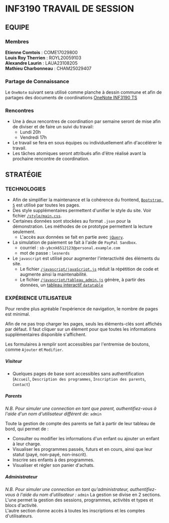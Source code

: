 # INF3190 TRAVAIL DE SESSION

## EQUIPE

### Membres

**Etienne Comtois** : COME17029800  
**Louis Roy Therrien** : ROYL20059103  
**Alexandre Laurin** : LAUA23108205  
**Mathieu Charbonneau** : CHAM25029407

### Partage de Connaissance


Le `OneNote` suivant sera utilisé comme planche à dessin commune et afin de partages des documents de coordinations [OneNote INF3190 TS](https://uqam-my.sharepoint.com/:o:/g/personal/jb591912_ens_uqam_ca/Ei4SeovgjfJApBzsdJSmaCsBOT2XgswlFoS4ARMlf6SUSQ?e=PtQ1UL)

### Rencontres

- Une à deux rencontres de coordination par semaine seront de mise afin de diviser et de faire un suivi du travail:
  - Lundi 20h
  - Vendredi 17h
- Le travail se fera en sous équipes ou individuellement afin d'accélérer le travail.
- Les tâches atomiques seront attribués afin d'être réalisé avant la prochaine rencontre de coordination.

## STRATÉGIE 

### TECHNOLOGIES

- Afin de simplifier la maintenance et la cohérence du frontend, [`Bootstrap 5`](https://getbootstrap.com/docs/5.0/getting-started/introduction/) est utilisé par toutes les pages.
- Des style supplémentaires permettent d'unifier le style du site. 
Voir fichier [`/style/main.css`](./style/main.css).
- Certaines données sont stockées au format `.json` pour la démonstration. Les méthodes de ce prototype permettent la lecture seulement.
  - L'accès aux données se fait en partie avec [`jQuery`](https://api.jquery.com/).
- La simulation de paiement se fait à l'aide de `PayPal Sandbox`.
  -  courriel : `sb-ybcnk6512123@personal.example.com`
  -  mot de passe : `lesnerds`
- Le `javascript` est utilisé pour augmenter l'interactivité des éléments du site.
  -  Le fichier [`/javascript/javaScript.js`](./javascript/javaScript.js)  réduit la répétition de code et augmente ainsi la maintenabilité.
  - Le fichier [`/javascript/tableau_admin.js`](./javascript/tableau_admin.js) génère, à partir des données, un [tableau interactif `datatable`](https://datatables.net/) 

### EXPÉRIENCE UTILISATEUR

Pour rendre plus agréable l'expérience de navigation, le nombre de pages est minimal. 

Afin de ne pas trop charger les pages, seuls les éléments-clés sont affichés par défaut. Il faut cliquer sur un élément pour que toutes les informations supplémentaires disponible s'affichent.

Les formulaires à remplir sont accessibles par l'entremise de boutons, comme `Ajouter` et `Modifier`.

##### Visiteur
- Quelques pages de base sont accessibles sans authentification (`Accueil`, `Description des programmes`, `Inscription des parents`, `Contact`)

##### Parents
 _N.B. Pour simuler une connection en tant que parent, authentifiez-vous à l'aide d'un nom d'utilisateur différent de:_ `admin`

Toute la gestion de compte des parents se fait à partir de leur tableau de bord, qui permet de :
- Consulter ou modifier les informations d'un enfant ou ajouter un enfant à leur charge. 
- Visualiser les programmes passés, futurs et en cours, ainsi que leur statut (payé, non-payé, non-inscrit).
- Inscrire ses enfants à des programmes.
- Visualiser et régler son panier d'achats.

##### Administrateur 
 _N.B. Pour simuler une connection en tant qu'administrateur, authentifiez-vous à l'aide du nom d'utilisateur :_ `admin`
La gestion se divise en 2 sections.  
L'une permet la gestion des sessions, programmes, activités et types et blocs d'activité.  
L'autre section donne accès à toutes les inscriptions et les comptes d'utilisateurs.
